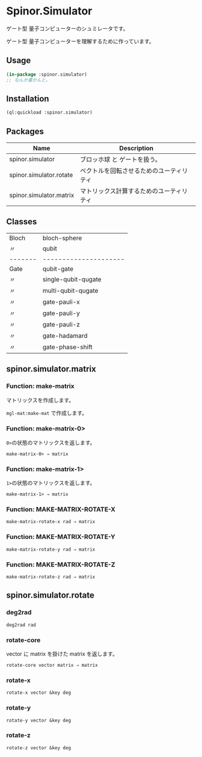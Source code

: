 # Spinor.Simulator

ゲート型 量子コンピューターのシュミレータです。

ゲート型 量子コンピューターを理解するために作っています。

## Usage

```lisp
(in-package :spinor.simulator)
;; なんか書かんと。
```

## Installation

```lisp
(ql:quickload :spinor.simulator)
```

## Packages

| Name                    | Description                                         |
|-------------------------|------------------------------------------|
| spinor.simulator        | ブロッホ球 と ゲートを扱う。             |
| spinor.simulator.rotate | ベクトルを回転させるためのユーティリティ |
| spinor.simulator.matrix | マトリックス計算するためのユーティリティ |

## Classes

|       |                     |
|-------|---------------------|
| Bloch | bloch-sphere        |
| 〃    | qubit               |
|-------|---------------------|
| Gate  | qubit-gate          |
| 〃    | single-qubit-qugate |
| 〃    | multi-qubit-qugate  |
| 〃    | gate-pauli-x        |
| 〃    | gate-pauli-y        |
| 〃    | gate-pauli-z        |
| 〃    | gate-hadamard       |
| 〃    | gate-phase-shift    |

## spinor.simulator.matrix

### Function: make-matrix
マトリックスを作成します。

`mgl-mat:make-mat` で作成します。

### Function: make-matrix-0>

`0>`の状態のマトリックスを返します。

```
make-matrix-0> ⇒ matrix
```


### Function: make-matrix-1>

`1>`の状態のマトリックスを返します。

```
make-matrix-1> ⇒ matrix
```

### Function: MAKE-MATRIX-ROTATE-X

```
make-matrix-rotate-x rad ⇒ matrix
```

### Function: MAKE-MATRIX-ROTATE-Y

```
make-matrix-rotate-y rad ⇒ matrix
```

### Function: MAKE-MATRIX-ROTATE-Z

```
make-matrix-rotate-z rad ⇒ matrix
```

## spinor.simulator.rotate

### deg2rad

```
deg2rad rad
```

### rotate-core

vector に matrix を掛けた matrix を返します。

```
rotate-core vector matrix ⇒ matrix
```

### rotate-x

```
rotate-x vector &key deg
```

### rotate-y

```
rotate-y vector &key deg
```

### rotate-z

```
rotate-z vector &key deg
```
